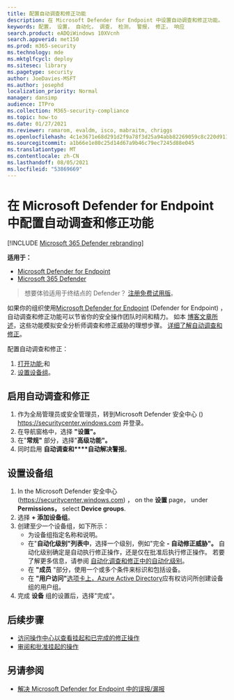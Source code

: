 ```yaml
---
title: 配置自动调查和修正功能
description: 在 Microsoft Defender for Endpoint 中设置自动调查和修正功能。
keywords: 配置， 设置， 自动化， 调查， 检测， 警报， 修正， 响应
search.product: eADQiWindows 10XVcnh
search.appverid: met150
ms.prod: m365-security
ms.technology: mde
ms.mktglfcycl: deploy
ms.sitesec: library
ms.pagetype: security
author: JoeDavies-MSFT
ms.author: josephd
localization_priority: Normal
manager: dansimp
audience: ITPro
ms.collection: M365-security-compliance
ms.topic: how-to
ms.date: 01/27/2021
ms.reviewer: ramarom, evaldm, isco, mabraitm, chriggs
ms.openlocfilehash: 4c1e3671e68d291d2f9a78f3d25a94abb82269059c8c220d9117048f0481f1cc
ms.sourcegitcommit: a1b66e1e80c25d14d67a9b46c79ec7245d88e045
ms.translationtype: MT
ms.contentlocale: zh-CN
ms.lasthandoff: 08/05/2021
ms.locfileid: "53869669"
---
```

# <a name="configure-automated-investigation-and-remediation-capabilities-in-microsoft-defender-for-endpoint"></a>在 Microsoft Defender for Endpoint 中配置自动调查和修正功能

[!INCLUDE [Microsoft 365 Defender rebranding](../../includes/microsoft-defender.md)]

**适用于：**
- [Microsoft Defender for Endpoint](https://go.microsoft.com/fwlink/p/?linkid=2154037)
- [Microsoft 365 Defender](https://go.microsoft.com/fwlink/?linkid=2118804)

> 想要体验适用于终结点的 Defender？ [注册免费试用版](https://signup.microsoft.com/create-account/signup?products=7f379fee-c4f9-4278-b0a1-e4c8c2fcdf7e&ru=https://aka.ms/MDEp2OpenTrial?ocid=docs-wdatp-assignaccess-abovefoldlink)。

如果你的组织使用[Microsoft Defender for Endpoint](/windows/security/threat-protection/) (Defender for Endpoint) ，自动调查和修正功能可以节省你的安全操作团队时间和精力。 [](/microsoft-365/security/defender-endpoint/automated-investigations) 如本 [博客文章所述](https://techcommunity.microsoft.com/t5/microsoft-defender-atp/enhance-your-soc-with-microsoft-defender-atp-automatic/ba-p/848946)，这些功能模拟安全分析师调查和修正威胁的理想步骤。 [详细了解自动调查和修正](/microsoft-365/security/defender-endpoint/automated-investigations)。

配置自动调查和修正：

1. [打开功能](#turn-on-automated-investigation-and-remediation);和
2. [设置设备组](#set-up-device-groups)。

## <a name="turn-on-automated-investigation-and-remediation"></a>启用自动调查和修正

1. 作为全局管理员或安全管理员，转到Microsoft Defender 安全中心 () <https://securitycenter.windows.com> 并登录。
2. 在导航窗格中，选择 **"设置"。**
3. 在"**常规"** 部分，选择"**高级功能"。**
4. 同时启用 **自动调查和****自动解决警报**。

## <a name="set-up-device-groups"></a>设置设备组

1. In the Microsoft Defender 安全中心 (<https://securitycenter.windows.com>) ， on the **设置** page， under **Permissions，** select **Device groups**.
2. 选择 **+ 添加设备组**。
3. 创建至少一个设备组，如下所示：
   - 为设备组指定名称和说明。
   - 在"**自动化级别"列表中**，选择一个级别，例如"完全 **- 自动修正威胁"。** 自动化级别确定是自动执行修正操作，还是仅在批准后执行修正操作。 若要了解更多信息，请参阅 [自动化调查和修正中的自动化级别](automation-levels.md)。
   - 在 **"成员** "部分，使用一个或多个条件来标识和包括设备。
   - 在 **"用户访问"**[选项卡上，Azure Active Directory](/azure/active-directory/fundamentals/active-directory-manage-groups?context=azure/active-directory/users-groups-roles/context/ugr-context)应有权访问所创建设备组的用户组。
4. 完成 **设备** 组的设置后，选择"完成"。

## <a name="next-steps"></a>后续步骤

- [访问操作中心以查看挂起和已完成的修正操作](/microsoft-365/security/defender-endpoint/auto-investigation-action-center#the-action-center)
- [审阅和批准挂起的操作](/microsoft-365/security/defender-endpoint/manage-auto-investigation)

## <a name="see-also"></a>另请参阅

- [解决 Microsoft Defender for Endpoint 中的误报/漏报](defender-endpoint-false-positives-negatives.md)
